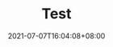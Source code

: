 ---
title: Test
description:
toc: true
authors: []
date: 2021-07-07T16:04:08+08:00
lastmod: 2021-07-07T16:04:08+08:00
draft: false
weight: 1
---